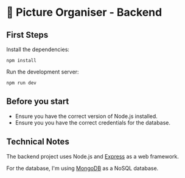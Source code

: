 # 📸 Picture Organiser - Backend

## First Steps

Install the dependencies:
```
npm install
```

Run the development server:
```
npm run dev
```

## Before you start
- Ensure you have the correct version of Node.js installed.
- Ensure you you have the correct credentials for the database.


## Technical Notes

The backend project uses Node.js and [Express](https://expressjs.com/) as a web framework.

For the database, I'm using [MongoDB](https://www.mongodb.com/) as a NoSQL database.